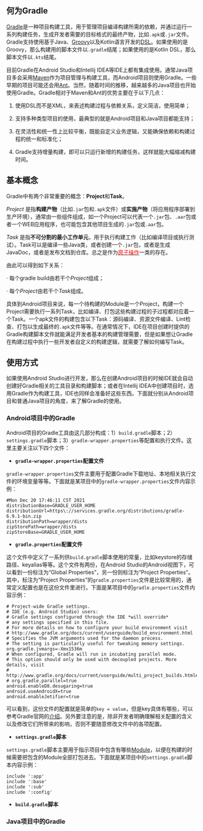 ## 何为Gradle

[Gradle](https://docs.gradle.org/current/userguide/what_is_gradle.html)是一种项目构建工具，用于管理项目编译构建所需的依赖，并通过运行一系列构建任务，生成开发者需要的目标格式的最终产物，比如`.apk`或`.jar`文件。Gradle支持使用基于Java、[Groovy](https://groovy-lang.org/documentation.html)以及Kotlin语言开发的[DSL](/Kotlin/func?id=dsl)。如果使用的是Groovy，那么构建用的脚本文件以`.gradle`结尾；如果使用的是Kotlin DSL，那么脚本文件以`.kts`结尾。

目前Gradle在Android Studio和Intellij IDEA等IDE上都有集成使用。通常Java项目多会采用[Maven](https://maven.apache.org/)作为项目管理与构建工具，而Android项目则使用Gradle。一些早期的项目可能还会用[Ant](https://ant.apache.org/)。当然，随着时间的推移，越来越多的Java项目也开始使用Gradle。Gradle相对于Maven和Ant的优势主要在于以下几点：

1. 使用DSL而不是XML，来表述构建过程与依赖关系，定义简洁，使用简单；

2. 支持多种类型项目的使用，最典型的就是Android项目和Java项目都能支持；

3. 在灵活性和统一性上比较平衡，既能自定义业务逻辑，又能确保依赖和构建过程的统一和标准化；

4. Gradle支持增量构建，即可以只运行新增的构建任务，这样就能大幅缩减构建时间。

## 基本概念

Gradle中有两个非常重要的概念：**Project**和**Task**。

*Project* 是指**构建产物**（比如`.jar`包和`.apk`文件）或**实施产物**（将应用程序部署到生产环境），通常由一些组件组成，如一个Project可以代表一个`.jar`包、`.aar`包或者一个WEB应用程序，也可能包含其他项目生成的`.jar`包或`.aar`包。

*Task* 是指**不可分割的最小工作单元**，用于执行构建工作（比如编译项目或执行测试）。Task可以是编译一些Java类，或者创建一个`.jar`包，或者是生成JavaDoc，或者是发布文档到仓库。总之是作为<u><font color=red>原子操作</font></u>一类的存在。

由此可以得到如下关系：

· 每个gradle build由若干个*Project*组成；

· 每个*Project*由若干个*Task*组成。

具体到Android项目来说，每一个待构建的Module是一个Project，构建一个Project需要执行一系列Task，比如编译、打包这些构建过程的子过程都对应着一个Task。一个apk文件的构建包含以下Task：源码编译、资源文件编译、Lint检查、打包以生成最终的`.apk`文件等等。在通常情况下，IDE在项目创建时提供的Gradle构建脚本文件就能满足开发者基本的构建管理需要，但是如果想让Gradle在构建过程中执行一些开发者自定义的构建逻辑，就需要了解如何编写Task。

## 使用方式

如果使用Android Studio进行开发，那么在创建Android项目的时候IDE就会自动创建好Gradle相关的工具目录和构建脚本；或者在Intellij IDEA中创建项目时，选用Gradle作为构建工具，IDE也同样会准备好这些东西。下面就分别从Android项目和普通Java项目的角度，来了解Gradle的使用。

### Android项目中的Gradle

Android项目的Gradle工具由这几部分构成：1）`build.gradle`脚本；2）`settings.gradle`脚本；3）`gradle-wrapper.properties`等配置和执行文件。这里主要关注以下四个文件：

+ **`gradle-wrapper.properties`配置文件**

`gradle-wrapper.properties`文件主要用于配置Gradle下载地址、本地相关执行文件的环境变量等等。下面就是某项目中的`gradle-wrapper.properties`文件内容示例：

```
#Mon Dec 20 17:46:11 CST 2021
distributionBase=GRADLE_USER_HOME
distributionUrl=https\://services.gradle.org/distributions/gradle-6.9.1-bin.zip
distributionPath=wrapper/dists
zipStorePath=wrapper/dists
zipStoreBase=GRADLE_USER_HOME
```

+ **`gradle.properties`配置文件**

这个文件中定义了一系列供`build.gradle`脚本使用的常量，比如keystore的存储路径、keyalias等等。这个文件有两份，在Android Studio的Android视图下，可以看到一份标注为“Global Properties”，另一份则标注为“Project Properties”。其中，标注为“Project Properties”的`gradle.properties`文件是比较常用的，通常定义配置也是在这份文件里进行。下面是某项目中的`gradle.properties`文件内容示例：

```
# Project-wide Gradle settings.
# IDE (e.g. Android Studio) users:
# Gradle settings configured through the IDE *will override*
# any settings specified in this file.
# For more details on how to configure your build environment visit
# http://www.gradle.org/docs/current/userguide/build_environment.html
# Specifies the JVM arguments used for the daemon process.
# The setting is particularly useful for tweaking memory settings.
org.gradle.jvmargs=-Xmx1536m
# When configured, Gradle will run in incubating parallel mode.
# This option should only be used with decoupled projects. More details, visit
# http://www.gradle.org/docs/current/userguide/multi_project_builds.html#sec:decoupled_projects
# org.gradle.parallel=true
android.enableD8.desugaring=true
android.useAndroidX=true
android.enableJetifier=true
```

可以看到，这份文件的配置就是简单的`key = value`，但是key具体有哪些，可以参考Gradle官网的[介绍](https://docs.gradle.org/current/userguide/build_environment.html)。另外要注意的是，除非开发者明确理解相关配置的含义以及修改它们所带来的影响，否则不要随意修改文件中的各项配置。

+ **`settings.gradle`脚本**

`settings.gradle`脚本主要用于指示项目中包含有哪些[Module](/Android/mod)，以便在构建的时候需要把包含的Module全部打包进去。下面就是某项目中的`settings.gradle`脚本内容示例：

```
include ':app'
include ':base'
include ':sub'
include ':config'
```

+ **`build.gradle`脚本**

### Java项目中的Gradle